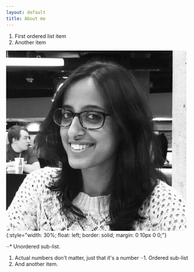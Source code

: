 ```yaml
---
layout: default
title: About me
---
```


1. First ordered list item
2. Another item

![Shamya](/images/shamya.jpg){:style="width: 30%; float: left; border: solid; margin: 0 10px 0 0;"}

⋅⋅* Unordered sub-list. 
1. Actual numbers don't matter, just that it's a number
⋅⋅1. Ordered sub-list
4. And another item.
